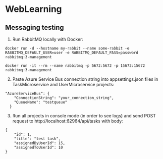 # WebLearning
## Messaging testing
1. Run RabbitMQ locally with Docker:
```
docker run -d --hostname my-rabbit --name some-rabbit -e RABBITMQ_DEFAULT_USER=user -e RABBITMQ_DEFAULT_PASS=password rabbitmq:3-management
```
```
docker run -it --rm --name rabbitmq -p 5672:5672 -p 15672:15672 rabbitmq:3-management
```
2. Paste Azure Service Bus connection string into appsettings.json files in TaskMicroservice and UserMicroservice projects:
```
"AzureServiceBus": {
    "ConnectionString": "your_connection_string",
    "QueueName": "testqueue"
  }
```
3. Run all projects in console mode (in order to see logs) and send POST request to http://localhost:62964/api/tasks with body:
```
{
    "id": 1,
    "title": "test task",
    "assignedByUserId": 15,
    "assignedToUserId": 10
}
```
